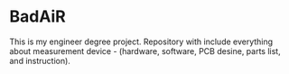 # BadAiR
This is my engineer degree project. Repository with include everything about measurement device - (hardware, software, PCB desine, parts list, and instruction).
